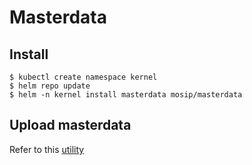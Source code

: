 # Masterdata

## Install
```
$ kubectl create namespace kernel
$ helm repo update
$ helm -n kernel install masterdata mosip/masterdata
```

## Upload masterdata
Refer to this [utility](./upload/README.md)

